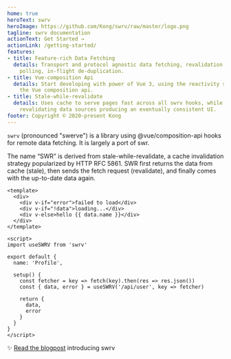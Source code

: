 ```yaml
---
home: true
heroText: swrv
heroImage: https://github.com/Kong/swrv/raw/master/logo.png
tagline: swrv documentation
actionText: Get Started →
actionLink: /getting-started/
features:
- title: Feature-rich Data Fetching
  details: Transport and protocol agnostic data fetching, revalidation on focus,
    polling, in-flight de-duplication.
- title: Vue-composition Api
  details: Start developing with power of Vue 3, using the reactivity system of
    the Vue composition api.
- title: Stale-while-revalidate
  details: Uses cache to serve pages fast across all swrv hooks, while 
    revalidating data sources producing an eventually consistent UI.
footer: Copyright © 2020-present Kong
---
```


`swrv` (pronounced "swerve") is a library using @vue/composition-api hooks for 
remote data fetching. It is largely a port of swr.

The name “SWR” is derived from stale-while-revalidate, a cache invalidation
strategy popularized by HTTP RFC 5861. SWR first returns the data from cache 
(stale), then sends the fetch request (revalidate), and finally comes with the
up-to-date data again.

```vue
<template>
  <div>
    <div v-if="error">failed to load</div>
    <div v-if="!data">loading...</div>
    <div v-else>hello {{ data.name }}</div>
  </div>
</template>

<script>
import useSWRV from 'swrv'

export default {
  name: 'Profile',

  setup() {
    const fetcher = key => fetch(key).then(res => res.json())
    const { data, error } = useSWRV('/api/user', key => fetcher)

    return {
      data,
      error
    }
  }
}
</script>
```

:sparkles: [Read the blogpost](https://guuu.io/2020/data-fetching-vue-composition-api/) 
introducing swrv
